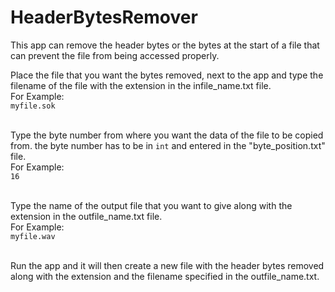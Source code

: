 # HeaderBytesRemover
This app can remove the header bytes or the bytes at the start of a file that can prevent the file from being accessed properly.

Place the file that you want the bytes removed, next to the app and type the filename of the file with the extension in the infile_name.txt file.
<br>For Example:
<br>```myfile.sok```


<br>Type the byte number from where you want the data of the file to be copied from. 
the byte number has to be in ```int``` and entered in the "byte_position.txt" file.
<br>For Example:
<br>```16```


<br>Type the name of the output file that you want to give along with the extension in the outfile_name.txt file.
<br>For Example:
<br>```myfile.wav```

<br>Run the app and it will then create a new file with the header bytes removed along with the extension and the filename specified in the outfile_name.txt.
